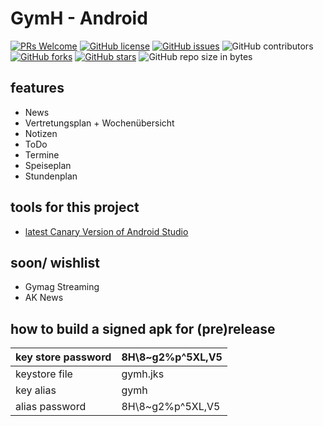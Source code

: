 # GymH - Android

[![PRs Welcome](https://img.shields.io/badge/PRs-welcome-brightgreen.svg?style=flat-square)](http://makeapullrequest.com)
[![GitHub license](https://img.shields.io/github/license/gymh/GymHerzo-Android.svg?style=flat-square)](https://github.com/gymh/GymHerzo-Android/blob/master/LICENSE)
[![GitHub issues](https://img.shields.io/github/issues/gymh/GymHerzo-Android.svg?style=flat-square)](https://github.com/gymh/GymHerzo-Android/issues)
![GitHub contributors](https://img.shields.io/github/contributors/gymh/GymHerzo-Android.svg?style=flat-square)
[![GitHub forks](https://img.shields.io/github/forks/gymh/GymHerzo-Android.svg?style=flat-square)](https://github.com/gymh/GymHerzo-Android/network)
[![GitHub stars](https://img.shields.io/github/stars/gymh/GymHerzo-Android.svg?style=flat-square)](https://github.com/gymh/GymHerzo-Android/stargazers)
![GitHub repo size in bytes](https://img.shields.io/github/repo-size/gymh/GymHerzo-Android.svg?style=flat-square)

## features
- News
- Vertretungsplan + Wochenübersicht
- Notizen
- ToDo
- Termine
- Speiseplan
- Stundenplan

## tools for this project
- [latest Canary Version of Android Studio](https://developer.android.com/studio/preview)

## soon/ wishlist
- Gymag Streaming
- AK News

## how to build a signed apk for (pre)release
| key store password | 8H\8~g2%p^5XL,V5 |
|--------------------|------------------|
| keystore file      | gymh.jks         |
| key alias          | gymh             |
| alias password     | 8H\8~g2%p^5XL,V5 |
